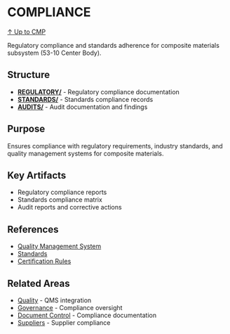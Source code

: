 # COMPLIANCE

[↑ Up to CMP](../README.md)

Regulatory compliance and standards adherence for composite materials subsystem (53-10 Center Body).

## Structure

- **[REGULATORY/](REGULATORY/)** - Regulatory compliance documentation
- **[STANDARDS/](STANDARDS/)** - Standards compliance records
- **[AUDITS/](AUDITS/)** - Audit documentation and findings

## Purpose

Ensures compliance with regulatory requirements, industry standards, and quality management systems for composite materials.

## Key Artifacts

- Regulatory compliance reports
- Standards compliance matrix
- Audit reports and corrective actions

## References

- [Quality Management System](../../../../../../../../../../../00-PROGRAM/QUALITY_QMS/)
- [Standards](../../../../../../../../../../../00-PROGRAM/STANDARDS/)
- [Certification Rules](../../../../../../../../../../00-CONFIG/RULES.md)

## Related Areas

- [Quality](../QUALITY/) - QMS integration
- [Governance](../GOVERNANCE/) - Compliance oversight
- [Document Control](../DOCUMENT_CONTROL/) - Compliance documentation
- [Suppliers](../SUPPLIERS/) - Supplier compliance

